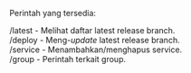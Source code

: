 Perintah yang tersedia:

/latest - Melihat daftar latest release branch.  
/deploy - Meng-<i>update</i> latest release branch.  
/service - Menambahkan/menghapus service.  
/group - Perintah terkait group.
